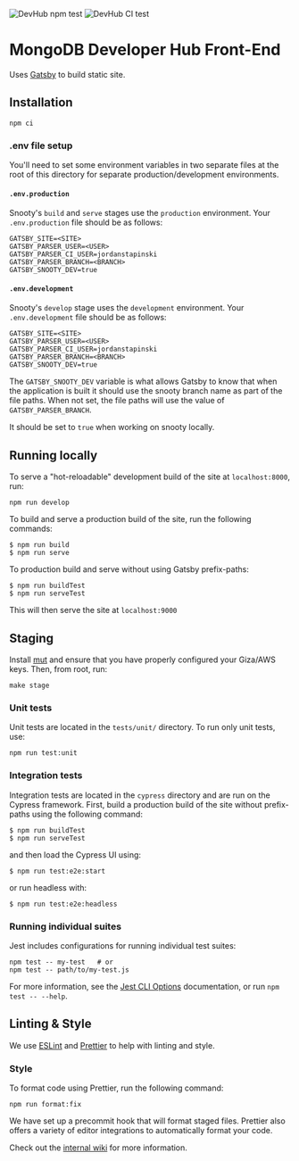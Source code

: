 ![DevHub npm test](https://github.com/mongodb/devhub/workflows/DevHub%20npm%20test/badge.svg)
![DevHub CI test](https://github.com/mongodb/devhub/workflows/DevHub%20CI%20test/badge.svg)

# MongoDB Developer Hub Front-End

Uses [Gatsby](https://www.gatsbyjs.org/) to build static site.

## Installation

```shell
npm ci
```

### .env file setup

You'll need to set some environment variables in two separate files at the root of this directory for separate production/development environments.

#### `.env.production`

Snooty's `build` and `serve` stages use the `production` environment. Your `.env.production` file should be as follows:

```
GATSBY_SITE=<SITE>
GATSBY_PARSER_USER=<USER>
GATSBY_PARSER_CI_USER=jordanstapinski
GATSBY_PARSER_BRANCH=<BRANCH>
GATSBY_SNOOTY_DEV=true
```

#### `.env.development`

Snooty's `develop` stage uses the `development` environment. Your `.env.development` file should be as follows:

```
GATSBY_SITE=<SITE>
GATSBY_PARSER_USER=<USER>
GATSBY_PARSER_CI_USER=jordanstapinski
GATSBY_PARSER_BRANCH=<BRANCH>
GATSBY_SNOOTY_DEV=true
```

The `GATSBY_SNOOTY_DEV` variable is what allows Gatsby to know that when the application is built it should use the snooty branch name as part of the file paths. When not set, the file paths will use the value of `GATSBY_PARSER_BRANCH`.

It should be set to `true` when working on snooty locally.

## Running locally

To serve a "hot-reloadable" development build of the site at `localhost:8000`, run:

```shell
npm run develop
```

To build and serve a production build of the site, run the following commands:

```shell
$ npm run build
$ npm run serve
```

To production build and serve without using Gatsby prefix-paths:

```shell
$ npm run buildTest
$ npm run serveTest
```

This will then serve the site at `localhost:9000`

## Staging

Install [mut](https://github.com/mongodb/mut) and ensure that you have properly configured your Giza/AWS keys. Then, from root, run:

```shell
make stage
```

### Unit tests

Unit tests are located in the `tests/unit/` directory. To run only unit tests, use:

```shell
npm run test:unit
```

### Integration tests

Integration tests are located in the `cypress` directory and are run on the Cypress framework. First, build a production build of the site without prefix-paths using the following command:

```shell
$ npm run buildTest
$ npm run serveTest
```

and then load the Cypress UI using:

```shell
$ npm run test:e2e:start
```

or run headless with:

```shell
$ npm run test:e2e:headless
```

### Running individual suites

Jest includes configurations for running individual test suites:

```shell
npm test -- my-test   # or
npm test -- path/to/my-test.js
```

For more information, see the [Jest CLI Options](https://jestjs.io/docs/en/cli) documentation, or run `npm test -- --help`.

## Linting & Style

We use [ESLint](https://eslint.org) and [Prettier](https://prettier.io) to help with linting and style.

### Style

To format code using Prettier, run the following command:

```shell
npm run format:fix
```

We have set up a precommit hook that will format staged files. Prettier also offers a variety of editor integrations to automatically format your code.

Check out the [internal wiki](https://wiki.corp.mongodb.com/display/DE/Developer+Hub+Front-End) for more information.
